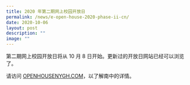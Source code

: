 ```yaml
---
title: 2020 年第二期网上校园开放日
permalink: /news/e-open-house-2020-phase-ii-cn/
date: 2020-10-06
layout: post
description: ""
image: ""
---
```

第二期网上校园开放日将从 10 月 8 日开始。更新过的开放日网站已经可以浏览了。

请访问 [OPENHOUSENYGH.COM](http://openhousenygh.com/)，以了解南中的详情。